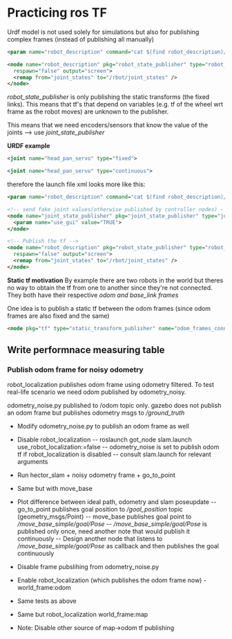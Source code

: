 # Practicing ros TF

Urdf model is not used solely for simulations but also for publishing complex frames (instead of publishing all manually)

```xml
<param name="robot_description" command="cat $(find robot_description)/urdf/robot.urdf" />

<node name="robot_description" pkg="robot_state_publisher" type="robot_state_publisher"
  respawn="false" output="screen">
  <remap from="joint_states" to="/rbot/joint_states" />
</node>
```

*robot_state_publisher* is only publishing the static transforms (the fixed links).
This means that tf's that depend on variables (e.g. tf of the wheel wrt frame as the robot moves) are unknown to the publisher.

This means that we need encoders/sensors that know the value of the joints
--> use *joint_state_publisher*

**URDF example**
```xml
<joint name="head_pan_servo" type="fixed"> 

<joint name="head_pan_servo" type="continuous"> 
```

therefore the launch file xml looks more like this:
```xml
<param name="robot_description" command="cat $(find robot_description)/urdf/robot.urdf" />

<!-- send fake joint values(otherwise published by controller nodes) - Publish the joints -->
<node name="joint_state_publisher" pkg="joint_state_publisher" type="joint_state_publisher">
  <param name="use_gui" value="TRUE">
</node>

<!-- Publish the tf -->
<node name="robot_description" pkg="robot_state_publisher" type="robot_state_publisher"
  respawn="false" output="screen">
  <remap from="joint_states" to="/rbot/joint_states" />
</node>
```

**Static tf motivation**
By example there are two robots in the world but theres no way to obtain the tf from one to another since they're not connected.
They both have their respective *odom and base_link frames*

One idea is to publish a static tf between the odom frames (since odom frames are also fixed and the same)

```xml
<node pkg="tf" type="static_transform_publisher" name="odom_frames_connection" args="0 0 0 0 0 0 robot1_tf/odom robot2_tf/odom 100" />
```

## Write performnace measuring table

### Publish odom frame for noisy odometry

robot_localization publishes odom frame using odometry filtered.
To test real-life scenario we need odom published by odometry_noisy.

odometry_noise.py published to /odom topic only.
gazebo does not publish an odom frame but publishes odometry msgs to */ground_truth*

 - Modify odometry_noise.py to publish an odom frame as well
 - Disable robot_localization
    -- roslaunch got_node slam.launch use_robot_localization:=false
    -- odometry_noise is set to publish odom tf if robot_localization is disabled
    -- consult slam.launch for relevant arguments

 - Run hector_slam + noisy odometry frame + go_to_point
 - Same but with move_base
 - Plot difference between ideal path, odometry and slam poseupdate
    -- go_to_point publishes goal position to */goal_position* topic (geometry_msgs/Point)
    -- move_base publishes goal point to */move_base_simple/goal/Pose*
    -- */move_base_simple/goal/Pose* is published only once, need another note that would publish it continuously
    -- Design another node that listens to */move_base_simple/goal/Pose* as callback and then publishes the goal continuously
 
 - Disable frame pubslihing from odometry_noise.py
 - Enable robot_localization (which publishes the odom frame now) - world_frame:odom
 - Same tests as above

 - Same but robot_localization world_frame:map
 - Note: Disable other source of map->odom tf publishing
